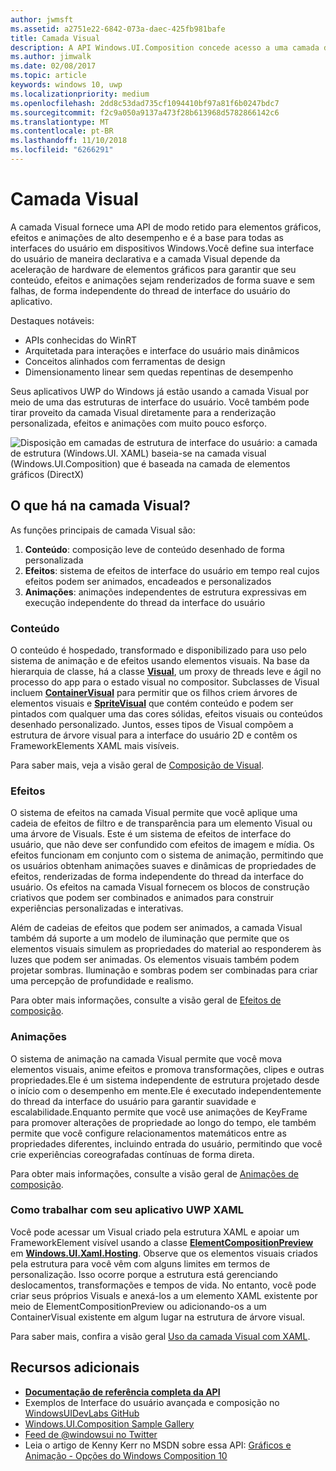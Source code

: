```yaml
---
author: jwmsft
ms.assetid: a2751e22-6842-073a-daec-425fb981bafe
title: Camada Visual
description: A API Windows.UI.Composition concede acesso a uma camada de composição entre a camada de estrutura (XAML) e a camada de elementos gráficos (DirectX).
ms.author: jimwalk
ms.date: 02/08/2017
ms.topic: article
keywords: windows 10, uwp
ms.localizationpriority: medium
ms.openlocfilehash: 2dd8c53dad735cf1094410bf97a81f6b0247bdc7
ms.sourcegitcommit: f2c9a050a9137a473f28b613968d5782866142c6
ms.translationtype: MT
ms.contentlocale: pt-BR
ms.lasthandoff: 11/10/2018
ms.locfileid: "6266291"
---
```

# <a name="visual-layer"></a>Camada Visual

A camada Visual fornece uma API de modo retido para elementos gráficos, efeitos e animações de alto desempenho e é a base para todas as interfaces do usuário em dispositivos Windows.Você define sua interface do usuário de maneira declarativa e a camada Visual depende da aceleração de hardware de elementos gráficos para garantir que seu conteúdo, efeitos e animações sejam renderizados de forma suave e sem falhas, de forma independente do thread de interface do usuário do aplicativo.

Destaques notáveis:

* APIs conhecidas do WinRT
* Arquitetada para interações e interface do usuário mais dinâmicos
* Conceitos alinhados com ferramentas de design
* Dimensionamento linear sem quedas repentinas de desempenho

Seus aplicativos UWP do Windows já estão usando a camada Visual por meio de uma das estruturas de interface do usuário. Você também pode tirar proveito da camada Visual diretamente para a renderização personalizada, efeitos e animações com muito pouco esforço.

![Disposição em camadas de estrutura de interface do usuário: a camada de estrutura (Windows.UI. XAML) baseia-se na camada visual (Windows.UI.Composition) que é baseada na camada de elementos gráficos (DirectX)](images/layers-win-ui-composition.png)

## <a name="whats-in-the-visual-layer"></a>O que há na camada Visual?

As funções principais de camada Visual são:

1. **Conteúdo**: composição leve de conteúdo desenhado de forma personalizada
1. **Efeitos**: sistema de efeitos de interface do usuário em tempo real cujos efeitos podem ser animados, encadeados e personalizados
1. **Animações**: animações independentes de estrutura expressivas em execução independente do thread da interface do usuário

### <a name="content"></a>Conteúdo

O conteúdo é hospedado, transformado e disponibilizado para uso pelo sistema de animação e de efeitos usando elementos visuais. Na base da hierarquia de classe, há a classe [**Visual**](https://msdn.microsoft.com/library/windows/apps/Dn706858), um proxy de threads leve e ágil no processo do app para o estado visual no compositor. Subclasses de Visual incluem [**ContainerVisual**](https://msdn.microsoft.com/library/windows/apps/Dn706810) para permitir que os filhos criem árvores de elementos visuais e [**SpriteVisual**](https://msdn.microsoft.com/library/windows/apps/Mt589433) que contém conteúdo e podem ser pintados com qualquer uma das cores sólidas, efeitos visuais ou conteúdos desenhado personalizado. Juntos, esses tipos de Visual compõem a estrutura de árvore visual para a interface do usuário 2D e contêm os FrameworkElements XAML mais visíveis.

Para saber mais, veja a visão geral de [Composição de Visual](composition-visual-tree.md).

### <a name="effects"></a>Efeitos

O sistema de efeitos na camada Visual permite que você aplique uma cadeia de efeitos de filtro e de transparência para um elemento Visual ou uma árvore de Visuals. Este é um sistema de efeitos de interface do usuário, que não deve ser confundido com efeitos de imagem e mídia. Os efeitos funcionam em conjunto com o sistema de animação, permitindo que os usuários obtenham animações suaves e dinâmicas de propriedades de efeitos, renderizadas de forma independente do thread da interface do usuário. Os efeitos na camada Visual fornecem os blocos de construção criativos que podem ser combinados e animados para construir experiências personalizadas e interativas.

Além de cadeias de efeitos que podem ser animados, a camada Visual também dá suporte a um modelo de iluminação que permite que os elementos visuais simulem as propriedades do material ao responderem às luzes que podem ser animadas. Os elementos visuais também podem projetar sombras. Iluminação e sombras podem ser combinadas para criar uma percepção de profundidade e realismo.

Para obter mais informações, consulte a visão geral de [Efeitos de composição](composition-effects.md).

### <a name="animations"></a>Animações

O sistema de animação na camada Visual permite que você mova elementos visuais, anime efeitos e promova transformações, clipes e outras propriedades.Ele é um sistema independente de estrutura projetado desde o início com o desempenho em mente.Ele é executado independentemente do thread da interface do usuário para garantir suavidade e escalabilidade.Enquanto permite que você use animações de KeyFrame para promover alterações de propriedade ao longo do tempo, ele também permite que você configure relacionamentos matemáticos entre as propriedades diferentes, incluindo entrada do usuário, permitindo que você crie experiências coreografadas contínuas de forma direta.

Para obter mais informações, consulte a visão geral de [Animações de composição](composition-animation.md).

### <a name="working-with-your-xaml-uwp-app"></a>Como trabalhar com seu aplicativo UWP XAML

Você pode acessar um Visual criado pela estrutura XAML e apoiar um FrameworkElement visível usando a classe [**ElementCompositionPreview**](https://msdn.microsoft.com/library/windows/apps/Mt608976) em [**Windows.UI.Xaml.Hosting**](https://msdn.microsoft.com/library/windows/apps/Hh701908). Observe que os elementos visuais criados pela estrutura para você vêm com alguns limites em termos de personalização. Isso ocorre porque a estrutura está gerenciando deslocamentos, transformações e tempos de vida. No entanto, você pode criar seus próprios Visuals e anexá-los a um elemento XAML existente por meio de ElementCompositionPreview ou adicionando-os a um ContainerVisual existente em algum lugar na estrutura de árvore visual.

Para saber mais, confira a visão geral [Uso da camada Visual com XAML](using-the-visual-layer-with-xaml.md).

## <a name="additional-resources"></a>Recursos adicionais

* [**Documentação de referência completa da API**](https://msdn.microsoft.com/library/windows/apps/Dn706878)
* Exemplos de Interface do usuário avançada e composição no [WindowsUIDevLabs GitHub](https://github.com/microsoft/windowsuidevlabs)
* [Windows.UI.Composition Sample Gallery](https://aka.ms/winuiapp)
* [Feed de @windowsui no Twitter ](https://twitter.com/windowsui)
* Leia o artigo de Kenny Kerr no MSDN sobre essa API: [Gráficos e Animação - Opções do Windows Composition 10](https://msdn.microsoft.com/magazine/mt590968)
